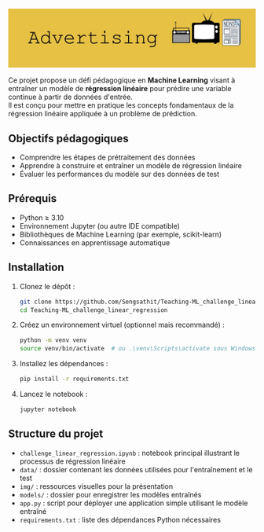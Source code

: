 ![Advertising](img/advertising.jpeg)

Ce projet propose un défi pédagogique en **Machine Learning** visant à entraîner un modèle de **régression linéaire** pour prédire une variable continue à partir de données d'entrée.  
Il est conçu pour mettre en pratique les concepts fondamentaux de la régression linéaire appliquée à un problème de prédiction.

## Objectifs pédagogiques

- Comprendre les étapes de prétraitement des données  
- Apprendre à construire et entraîner un modèle de régression linéaire  
- Évaluer les performances du modèle sur des données de test  

## Prérequis

- Python ≥ 3.10  
- Environnement Jupyter (ou autre IDE compatible)  
- Bibliothèques de Machine Learning (par exemple, scikit-learn)  
- Connaissances en apprentissage automatique  

## Installation

1. Clonez le dépôt :

   ```bash
   git clone https://github.com/Sengsathit/Teaching-ML_challenge_linear_regression.git
   cd Teaching-ML_challenge_linear_regression
   ```

2. Créez un environnement virtuel (optionnel mais recommandé) :

   ```bash
   python -m venv venv
   source venv/bin/activate  # ou .\venv\Scripts\activate sous Windows
   ```

3. Installez les dépendances :

   ```bash
   pip install -r requirements.txt
   ```

4. Lancez le notebook :

   ```bash
   jupyter notebook
   ```

## Structure du projet

- `challenge_linear_regression.ipynb` : notebook principal illustrant le processus de régression linéaire  
- `data/` : dossier contenant les données utilisées pour l'entraînement et le test  
- `img/` : ressources visuelles pour la présentation  
- `models/` : dossier pour enregistrer les modèles entraînés  
- `app.py` : script pour déployer une application simple utilisant le modèle entraîné  
- `requirements.txt` : liste des dépendances Python nécessaires